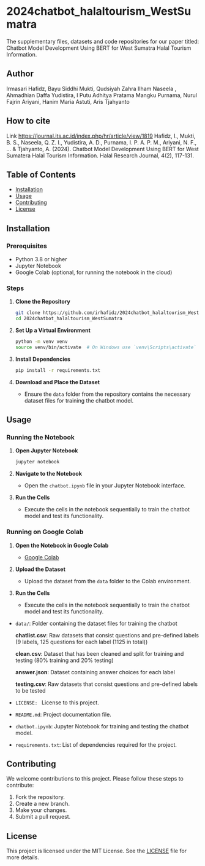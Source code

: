 # 2024chatbot_halaltourism_WestSumatra
The supplementary files, datasets and code repositories for our paper titled: Chatbot Model Development Using BERT for West Sumatra Halal Tourism Information.

## Author

 Irmasari Hafidz, Bayu Siddhi Mukti, Qudsiyah Zahra Ilham Naseela , Ahmadhian Daffa Yudistira, I Putu Adhitya Pratama Mangku Purnama, Nurul Fajrin Ariyani, Hanim Maria Astuti, Aris Tjahyanto

 ## How to cite
 Link https://journal.its.ac.id/index.php/hr/article/view/1819
 Hafidz, I., Mukti, B. S., Naseela, Q. Z. I., Yudistira, A. D., Purnama, I. P. A. P. M., Ariyani, N. F., ... & Tjahyanto, A. (2024). Chatbot Model Development Using BERT for West Sumatera Halal Tourism Information. Halal Research Journal, 4(2), 117-131.

## Table of Contents
- [Installation](#installation)
- [Usage](#usage)
- [Contributing](#contributing)
- [License](#license)

## Installation

### Prerequisites
- Python 3.8 or higher
- Jupyter Notebook
- Google Colab (optional, for running the notebook in the cloud)

### Steps
1. **Clone the Repository**
    ```bash
    git clone https://github.com/irhafidz/2024chatbot_halaltourism_WestSumatra.git
    cd 2024chatbot_halaltourism_WestSumatra
    ```

2. **Set Up a Virtual Environment**
    ```bash
    python -m venv venv
    source venv/bin/activate  # On Windows use `venv\Scripts\activate`
    ```

3. **Install Dependencies**
    ```bash
    pip install -r requirements.txt
    ```

4. **Download and Place the Dataset**
    - Ensure the `data` folder from the repository contains the necessary dataset files for training the chatbot model.

## Usage

### Running the Notebook
1. **Open Jupyter Notebook**
    ```bash
    jupyter notebook
    ```

2. **Navigate to the Notebook**
    - Open the `chatbot.ipynb` file in your Jupyter Notebook interface.

3. **Run the Cells**
    - Execute the cells in the notebook sequentially to train the chatbot model and test its functionality.

### Running on Google Colab
1. **Open the Notebook in Google Colab**
    - [Google Colab](https://colab.research.google.com/github/irhafidz/2024chatbot_halaltourism_WestSumatra/blob/main/chatbot.ipynb#scrollTo=ii5B-ruhqwkA)

2. **Upload the Dataset**
    - Upload the dataset from the `data` folder to the Colab environment.

3. **Run the Cells**
    - Execute the cells in the notebook sequentially to train the chatbot model and test its functionality.

- `data/`: Folder containing the dataset files for training the chatbot
  
  **chatlist.csv**: Raw datasets that consist questions and pre-defined labels (9 labels, 125 questions for each label (1125 in total))
  
  **clean.csv**: Dataset that has been cleaned and split for training and testing (80% training and 20% testing)

  **answer.json**: Dataset containing answer choices for each label

  **testing.csv**:  Raw datasets that consist questions and pre-defined labels to be tested
     
- `LICENSE: ` License to this project.
- `README.md`: Project documentation file.
- `chatbot.ipynb`: Jupyter Notebook for training and testing the chatbot model.
- `requirements.txt`: List of dependencies required for the project.

## Contributing
We welcome contributions to this project. Please follow these steps to contribute:
1. Fork the repository.
2. Create a new branch.
3. Make your changes.
4. Submit a pull request.

## License
This project is licensed under the MIT License. See the [LICENSE](LICENSE) file for more details.

